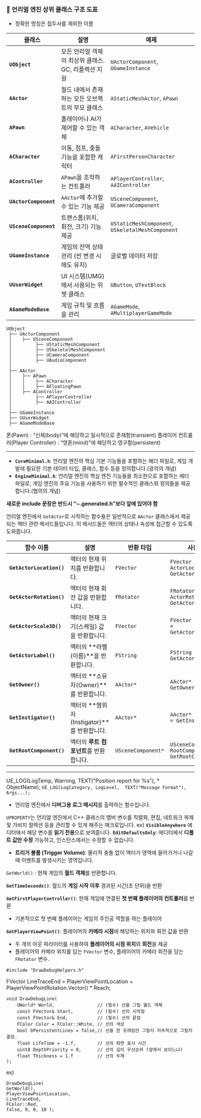 ### **📌 언리얼 엔진 상위 클래스 구조 도표**

- 정확한 명칭은 접두사를 제외한 이름

|**클래스**|**설명**|**예제**|
|---|---|---|
|**`UObject`**|모든 언리얼 객체의 최상위 클래스. GC, 리플렉션 지원|`UActorComponent`, `UGameInstance`|
|**`AActor`**|월드 내에서 존재하는 모든 오브젝트의 부모 클래스|`AStaticMeshActor`, `APawn`|
|**`APawn`**|플레이어나 AI가 제어할 수 있는 객체|`ACharacter`, `AVehicle`|
|**`ACharacter`**|이동, 점프, 충돌 기능을 포함한 캐릭터|`AFirstPersonCharacter`|
|**`AController`**|`APawn`을 조작하는 컨트롤러|`APlayerController`, `AAIController`|
|**`UActorComponent`**|`AActor`에 추가할 수 있는 기능 제공|`USceneComponent`, `UCameraComponent`|
|**`USceneComponent`**|트랜스폼(위치, 회전, 크기) 기능 제공|`UStaticMeshComponent`, `USkeletalMeshComponent`|
|**`UGameInstance`**|게임의 전역 상태 관리 (씬 변경 시에도 유지)|글로벌 데이터 저장|
|**`UUserWidget`**|UI 시스템(UMG)에서 사용되는 위젯 클래스|`UButton`, `UTextBlock`|
|**`AGameModeBase`**|게임 규칙 및 흐름을 관리|`AGameMode`, `AMultiplayerGameMode`|
```
UObject  
 ├── UActorComponent  
 │    ├── USceneComponent  
 │         ├── UStaticMeshComponent  
 │         ├── USkeletalMeshComponent  
 │         ├── UCameraComponent  
 │         ├── UAudioComponent  
 │  
 ├── AActor  
 │    ├── APawn  
 │    │    ├── ACharacter  
 │    │    ├── AFloatingPawn  
 │    ├── AController  
 │         ├── APlayerController  
 │         ├── AAIController  
 │  
 ├── UGameInstance  
 ├── UUserWidget  
 ├── AGameModeBase  
```

폰(Pawn) : “신체(body)”에 해당하고 일시적으로 존재함(transient)
플레이어 컨트롤러(Player Controller) : “영혼(mind)”에 해당하고 영구함(persistent)

---

- **`CoreMinimal.h`**: 언리얼 엔진의 핵심 기본 기능들을 포함하는 헤더 파일로, 게임 개발에 필요한 기본 데이터 타입, 클래스, 함수 등을 정의합니다.(광의의 개념)
- **`EngineMinimal.h`**: 언리얼 엔진의 핵심 엔진 기능들을 최소한으로 포함하는 헤더 파일로, 게임 엔진의 주요 기능을 사용하기 위한 필수적인 클래스와 정의들을 제공합니다.(협의의 개념)

**새로운 include 문장은 반드시 “~.generated.h”보다 앞에 있어야 함**

언리얼 엔진에서 `GetActor`로 시작하는 함수들은 일반적으로 `AActor` 클래스에서 제공되는 액터 관련 메서드들입니다. 이 메서드들은 액터의 상태나 속성에 접근할 수 있도록 도와줍니다.

| 함수 이름                    | 설명                              | 반환 타입              | 사용 예시                                                  | 대응되는 `Set` 함수                                 |
| ------------------------ | ------------------------------- | ------------------ | ------------------------------------------------------ | --------------------------------------------- |
| **`GetActorLocation()`** | 액터의 현재 위치를 반환합니다.               | `FVector`          | `FVector ActorLocation = GetActorLocation();`          | **`SetActorLocation()`**: 액터의 위치를 설정합니다.      |
| **`GetActorRotation()`** | 액터의 현재 회전 값을 반환합니다.             | `FRotator`         | `FRotator ActorRotation = GetActorRotation();`         | **`SetActorRotation()`**: 액터의 회전을 설정합니다.      |
| **`GetActorScale3D()`**  | 액터의 현재 크기(스케일) 값을 반환합니다.        | `FVector`          | `FVector ActorScale = GetActorScale3D();`              | **`SetActorScale3D()`**: 액터의 스케일을 설정합니다.      |
| **`GetActorLabel()`**    | 액터의 **라벨(이름)**을 반환합니다.          | `FString`          | `FString ActorName = GetActorLabel();`                 | **`SetActorLabel()`**: 액터의 이름(라벨)을 설정합니다.     |
| **`GetOwner()`**         | 액터의 **소유자(Owner)**를 반환합니다.      | `AActor*`          | `AActor* Owner = GetOwner();`                          | **`SetOwner()`**: 액터의 소유자를 설정합니다.             |
| **`GetInstigator()`**    | 액터의 **행위자(Instigator)**를 반환합니다. | `AActor*`          | `AActor* Instigator = GetInstigator();`                | **`SetInstigator()`**: 액터의 행위자를 설정합니다.        |
| **`GetRootComponent()`** | 액터의 **루트 컴포넌트**를 반환합니다.         | `USceneComponent*` | `USceneComponent* RootComponent = GetRootComponent();` | **`SetRootComponent()`**: 액터의 루트 컴포넌트를 설정합니다. |

---

UE_LOG(LogTemp, Warning, TEXT("Position report for %s"), * ObjectName);
`UE_LOG(LogCategory, LogLevel,  TEXT("Message Format"), Args...);`
- 언리얼 엔진에서 **디버그용 로그 메시지**를 출력하는 함수입니다.

`UPROPERTY`는 언리얼 엔진에서 C++ 클래스의 멤버 변수를 직렬화, 편집, 네트워크 복제 및 가비지 컬렉션 등을 관리할 수 있게 해주는 매크로입니다.
ex) 
**`VisibleAnywhere`** 에디터에서 해당 변수를 **읽기 전용**으로 보여줍니다.
**`EditDefaultsOnly`**: 에디터에서 **디폴트 값만 수정** 가능하고, 인스턴스에서는 수정할 수 없습니다.

- **트리거 볼륨 (Trigger Volume)**: 물리적 충돌 없이 액터가 영역에 들어가거나 나갈 때 이벤트를 발생시키는 영역입니다.


`GetWorld()` : 현재 게임의 **월드 객체**를 반환합니다.

**`GetTimeSeconds()`**: 월드의 **게임 시작 이후** 경과된 시간(초 단위)을 반환

**`GetFirstPlayerController()`**: 현재 게임에 연결된 **첫 번째 플레이어의 컨트롤러**를 반환
- 기본적으로 첫 번째 플레이어는 게임의 주인공 역할을 하는 플레이어

**`GetPlayerViewPoint()`**: 플레이어의 **카메라 시점**에 해당하는 위치와 회전 값을 반환
- 두 개의 아웃 파라미터를 사용하여 **플레이어의 시점 위치**와 **회전**을 제공
- 플레이어의 카메라 위치를 담는 `FVector` 변수, 플레이어의 카메라 회전을 담는 `FRotator` 변수.


`#include "DrawDebugHelpers.h"`

FVector LineTraceEnd = PlayerViewPointLocation + PlayerViewPointRotation.Vector() * Reach;
```
void DrawDebugLine(
    UWorld* World,                // (필수) 선을 그릴 월드 객체
    const FVector& Start,         // (필수) 선의 시작점
    const FVector& End,           // (필수) 선의 끝점
    FColor Color = FColor::White, // 선의 색상
    bool bPersistentLines = false,// 선을 한 프레임만 그릴지 지속적으로 그릴지 결정.
    float LifeTime = -1.f,        // 선의 화면 표시 시간
    uint8 DepthPriority = 0,      // 선의 깊이 우선순위 (앞에서 보이느냐)
    float Thickness = 1.f         // 선의 두께
);
```
ex)
```
DrawDebugLine( 
GetWorld(),
PlayerViewPointLocation,
LineTraceEnd,
FColor::Red,
false, 0, 0, 10 );
```